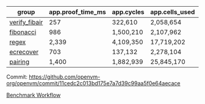 | group | app.proof_time_ms | app.cycles | app.cells_used | leaf.proof_time_ms | leaf.cycles | leaf.cells_used |
| -- | -- | -- | -- | -- | -- | -- |
| [verify_fibair](https://github.com/openvm-org/openvm/blob/benchmark-results/benchmarks/verify_fibair-11cedc2c013bd175e7a7d39c99aa5f0e64aecace.md) | 257 |  322,610 |  2,058,654 |- | - | - |
| [fibonacci](https://github.com/openvm-org/openvm/blob/benchmark-results/benchmarks/fibonacci-11cedc2c013bd175e7a7d39c99aa5f0e64aecace.md) | 986 |  1,500,210 |  2,107,962 | 2,052 |  2,380,776 |  12,951,124 |
| [regex](https://github.com/openvm-org/openvm/blob/benchmark-results/benchmarks/regex-11cedc2c013bd175e7a7d39c99aa5f0e64aecace.md) | 2,339 |  4,109,350 |  17,719,202 | 5,401 |  5,763,617 |  45,807,490 |
| [ecrecover](https://github.com/openvm-org/openvm/blob/benchmark-results/benchmarks/ecrecover-11cedc2c013bd175e7a7d39c99aa5f0e64aecace.md) | 703 |  137,132 |  2,278,104 | 2,752 |  2,934,938 |  29,404,728 |
| [pairing](https://github.com/openvm-org/openvm/blob/benchmark-results/benchmarks/pairing-11cedc2c013bd175e7a7d39c99aa5f0e64aecace.md) | 1,400 |  1,882,939 |  25,845,170 | 3,014 |  3,904,816 |  32,400,944 |


Commit: https://github.com/openvm-org/openvm/commit/11cedc2c013bd175e7a7d39c99aa5f0e64aecace

[Benchmark Workflow](https://github.com/openvm-org/openvm/actions/runs/18085375402)
